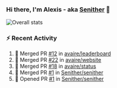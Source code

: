 ### Hi there, I'm Alexis - aka [Senither][website] 👋

![Overall stats](https://github-readme-stats.vercel.app/api?username=senither&theme=cobalt&show_icons=true&count_private=true)

### :zap: Recent Activity

<!--START_SECTION:activity-->
1. 🎉 Merged PR [#12](https://github.com/avaire/leaderboard/pull/12) in [avaire/leaderboard](https://github.com/avaire/leaderboard)
2. 🎉 Merged PR [#22](https://github.com/avaire/website/pull/22) in [avaire/website](https://github.com/avaire/website)
3. 🎉 Merged PR [#18](https://github.com/avaire/status/pull/18) in [avaire/status](https://github.com/avaire/status)
4. 🎉 Merged PR [#1](https://github.com/Senither/senither/pull/1) in [Senither/senither](https://github.com/Senither/senither)
5. 💪 Opened PR [#1](https://github.com/Senither/senither/pull/1) in [Senither/senither](https://github.com/Senither/senither)
<!--END_SECTION:activity-->

[website]: https://senither.com
